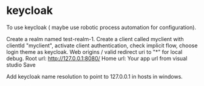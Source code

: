 
# keycloak

To use keycloak ( maybe use robotic process automation for configuration).

Create a realm named test-realm-1.
Create a client called myclient with clientId "myclient", activate client authentication, check implicit flow, choose login theme as keycloak.
Web origins / valid redirect uri to "*" for local debug.
Root url: http://127.0.0.1:8080/
Home url: Your app url from visual studio
Save

Add keycloak name resolution to point to 127.0.0.1 in hosts in windows.